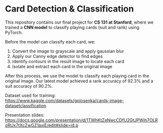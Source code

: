 # Card Detection & Classification

This repository contains our final project for **CS 131 at Stanford**, where we trained a **CNN model** to classify playing cards (suit and rank) using PyTorch.

Before the model can classify each card, we:
  1. Convert the image to grayscale and apply gaussian blur
  2. Apply our Canny edge detector to find edges
  3. Identify contours in the result image to locate each card
  4. Isolate and extract each card in the original image

After this process, we use the model to classify each playing card in the original image. 
Our latest model achieved a rank accuracy of 92.3% and a suit accuracy of 90.2%.

Dataset used for training: https://www.kaggle.com/datasets/gpiosenka/cards-image-datasetclassification

Presentation slides: https://docs.google.com/presentation/d/1TWhKtZeNwcCDfU2GtJPWih7OLRoRUx7tXcZwGZ1axiE/edit#slide=id.p
